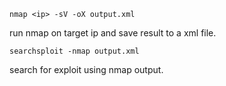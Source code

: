 ```
nmap <ip> -sV -oX output.xml
```

run nmap on target ip and save result to a xml file.

```
searchsploit -nmap output.xml
```

search for exploit using nmap output.